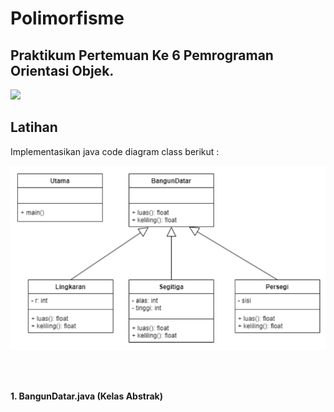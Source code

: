 # Polimorfisme
## Praktikum Pertemuan Ke 6 Pemrograman Orientasi Objek.
<img src=https://raw.githubusercontent.com/bablubambal/All_logo_and_pictures/1ac69ce5fbc389725f16f989fa53c62d6e1b4883/programming%20languages/java.svg width="120px">

## Latihan
Implementasikan
java code diagram
class berikut :

![img](P6/assets/soal.png)

<br> <br>

<b>1. BangunDatar.java (Kelas Abstrak)</b>
